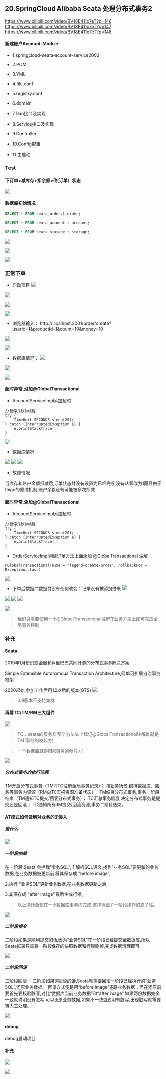 ## 20.SpringCloud Alibaba Seata 处理分布式事务2
https://www.bilibili.com/video/BV18E411x7eT?p=146
https://www.bilibili.com/video/BV18E411x7eT?p=147
https://www.bilibili.com/video/BV18E411x7eT?p=148


#### 新建账户Account-Module

- 1.springcloud-seata-account-service2003

- 2.POM

- 3.YML

- 4.file.conf

- 5.registry.conf

- 6.domain

- 7.Dao接口及实现

- 8.Service接口及实现

- 9.Controller

- 10.Config配置

- 11.主启动



### Test
#### 下订单>减库存>扣余额>改(订单）状态
![](https://img2020.cnblogs.com/blog/1231979/202009/1231979-20200906184355060-1233682421.png)


#### 数据库初始情况

```sql
SELECT * FROM seata_order.t_order;

SELECT * FROM seata_account.t_account;

SELECT * FROM seata_storage.t_storage;

```


![](https://img2020.cnblogs.com/blog/1231979/202009/1231979-20200906184737781-1946469059.png)

![](https://img2020.cnblogs.com/blog/1231979/202009/1231979-20200906184756331-397151523.png)

![](https://img2020.cnblogs.com/blog/1231979/202009/1231979-20200906184811211-286218870.png)



### 正常下单

- 启动项目
![](https://img2020.cnblogs.com/blog/1231979/202009/1231979-20200907095858718-1197479220.png)

![](https://img2020.cnblogs.com/blog/1231979/202009/1231979-20200907101131636-1513818098.png)

![](https://img2020.cnblogs.com/blog/1231979/202009/1231979-20200907101519661-1183580400.png)

![](https://img2020.cnblogs.com/blog/1231979/202009/1231979-20200907100426153-2120002462.png)



- 浏览器输入：
http://localhost:2001/order/create?userId=1&productId=1&count=10&money=10

![](https://img2020.cnblogs.com/blog/1231979/202009/1231979-20200907102321827-1779680417.png)

![](https://img2020.cnblogs.com/blog/1231979/202009/1231979-20200907102340084-1914638743.png)


- 数据库情况：
![](https://img2020.cnblogs.com/blog/1231979/202009/1231979-20200907102631318-1797086449.png)

![](https://img2020.cnblogs.com/blog/1231979/202009/1231979-20200907102648390-1518130921.png)

![](https://img2020.cnblogs.com/blog/1231979/202009/1231979-20200907102620687-747238499.png)



#### 超时异常,没加@GlobalTransactional

- AccountServiceImpl添加超时

```
//暂停几秒钟线程
try {
    TimeUnit.SECONDS.sleep(20);
} catch (InterruptedException e) {
    e.printStackTrace();
}
```

![](https://img2020.cnblogs.com/blog/1231979/202009/1231979-20200907103151856-889839197.png)


- 数据库情况

![](https://img2020.cnblogs.com/blog/1231979/202009/1231979-20200907103218221-1447292471.png)
![](https://img2020.cnblogs.com/blog/1231979/202009/1231979-20200907103231666-1978506987.png)
![](https://img2020.cnblogs.com/blog/1231979/202009/1231979-20200907103248725-1264654295.png)



- 故障情况

当库存和账户金额扣减后,订单状态并没有设置为已经完成,没有从零改为1而且由于feign的重试机制,账户余额还有可能被多次扣减



#### 超时异常,添加@GlobalTransactional

- AccountServiceImpl添加超时

```
//暂停几秒钟线程
try {
    TimeUnit.SECONDS.sleep(20);
} catch (InterruptedException e) {
    e.printStackTrace();
}
```

- OrderServiceImpl创建订单方法上面添加 @GlobalTransactional 注解

`@GlobalTransactional(name = "legend-create-order", rollbackFor = Exception.class)`

![](https://img2020.cnblogs.com/blog/1231979/202009/1231979-20200907103645806-1308183766.png)


- 下单后数据库数据并没有任何改变：记录没有被添加进来
![](https://img2020.cnblogs.com/blog/1231979/202009/1231979-20200907103912070-388827935.png)

![](https://img2020.cnblogs.com/blog/1231979/202009/1231979-20200907103931684-419880722.png)
![](https://img2020.cnblogs.com/blog/1231979/202009/1231979-20200907103941693-1974050323.png)
![](https://img2020.cnblogs.com/blog/1231979/202009/1231979-20200907103951141-797565227.png)

![](https://img2020.cnblogs.com/blog/1231979/202009/1231979-20200907104012536-1478167090.png)


>我们只需要使用一个@GlobalTransactional注解在业务方法上即可完成全局事务控制



### 补充
#### Seata

2019年1月份蚂蚁金服和阿里巴巴共同开源的分布式事务解决方案

Simple Extensible Autonomous Transaction Architecture,简单可扩展自治事务框架

2020起始,参加工作后用1.0以后的版本(GTS)
![](https://img2020.cnblogs.com/blog/1231979/202009/1231979-20200906232256604-1513484042.png)

>0.9版本不支持集群


#### 再看TC/TM/RM三大组件

![](https://img2020.cnblogs.com/blog/1231979/202009/1231979-20200906232424560-830435376.png)


>TC：seata的服务器
>那个方法头上标记@GlobalTransactional注解谁就是TM(事务的发起方)

>一个数据库就是RM(事务的参与方)

![](https://img2020.cnblogs.com/blog/1231979/202009/1231979-20200906232723773-189079219.png)



##### 分布式事务的执行流程

TM开启分布式事务（TM向TC注册全局事务记录）；
按业务场景,编排数据库、服务等事务内资源（RM向TC汇报资源准备状态）；
TM结束分布式事务,事务一阶段结束（TM通知TC提交/回滚分布式事务）；
TC汇总事务信息,决定分布式事务是提交还是回滚；
TC通知所有RM提交/回滚资源,事务二阶段结束。



#### AT模式如何做到对业务的无侵入

##### 是什么
![](https://img2020.cnblogs.com/blog/1231979/202009/1231979-20200907105055062-1628697019.png)


##### 一阶段加载

在一阶段,Seata 会拦截"业务SQL",
1.解析SQL语义,找到"业务SQL"要更新的业务数据,在业务数据被更新前,将其保存成 "before image",

2.执行 "业务SQL"更新业务数据,在业务数据更新之后,

3.其保存成 "after image",最后生成行锁。

>以上操作全部在一个数据库事务内完成,这样保证了一阶段操作的原子性。

![](https://img2020.cnblogs.com/blog/1231979/202009/1231979-20200907105432773-930814220.png)


##### 二阶段提交

二阶段如果是顺利提交的话,因为“业务SQL"在一阶段已经提交至数据库,所以Seata框架只需将一阶段保存的快照数据和行锁删掉,完成数据清理即可。

![](https://img2020.cnblogs.com/blog/1231979/202009/1231979-20200907105523037-812231749.png)


##### 二阶段回滚

二阶段回滚：
二阶段如果是回滚的话,Seata就需要回滚一阶段已经执行的“业务SQL”,还原业务数据。
回滚方式便是用“before image”还原业务数据；但在还原前要首先要校验脏写,对比“数据库当前业务数据”和“after image",如果两份数据完全一致就说明没有脏写,可以还原业务数据,如果不一致就说明有脏写,出现脏写就需要转人工处理。|

![](https://img2020.cnblogs.com/blog/1231979/202009/1231979-20200907105720985-275661676.png)


#### debug

debug启动项目


#### 补充

![](https://img2020.cnblogs.com/blog/1231979/202009/1231979-20200907110840802-121521004.png)

![](https://img2020.cnblogs.com/blog/1231979/202009/1231979-20200907110930918-1200222403.png)
